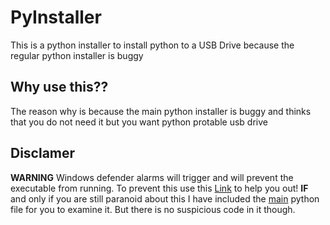 # PyInstaller
This is a python installer to install python to a USB Drive because the regular python installer is buggy

## Why use this??
The reason why is because the main python installer is buggy and thinks that you do not need it but you want python protable usb drive

## Disclamer
**WARNING** Windows defender alarms will trigger and will prevent the executable from running. To prevent this use this [Link](https://support.microsoft.com/en-us/windows/add-an-exclusion-to-windows-security-811816c0-4dfd-af4a-47e4-c301afe13b26) to help you out!
**IF** and only if you are still paranoid about this I have included the [main](https://github.com/mas6y6/PyInstaller/blob/main/main.py) python file for you to examine it. But there is no suspicious code in it though.


